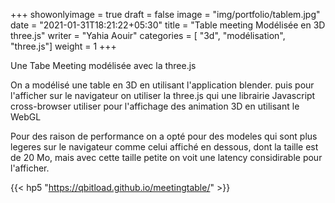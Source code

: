 +++
showonlyimage = true
draft = false
image = "img/portfolio/tablem.jpg"
date = "2021-01-31T18:21:22+05:30"
title = "Table meeting Modélisée en 3D three.js"
writer = "Yahia Aouir"
categories = [ "3d", "modélisation", "three.js"]
weight = 1
+++



Une Tabe Meeting modélisée avec la three.js

On a modélisé une table en 3D en utilisant l'application blender.
puis pour l'afficher sur le navigateur on utiliser la three.js qui une librairie Javascript cross-browser utiliser pour l'affichage des animation 3D en utilisant le WebGL



<!--more-->
Pour des raison de performance on a opté pour des modeles qui sont plus legeres sur le navigateur comme celui affiché en dessous, dont la taille est de 20 Mo, mais avec cette taille petite on voit une latency considirable pour l'afficher.

{{< hp5 "https://qbitload.github.io/meetingtable/" >}}









